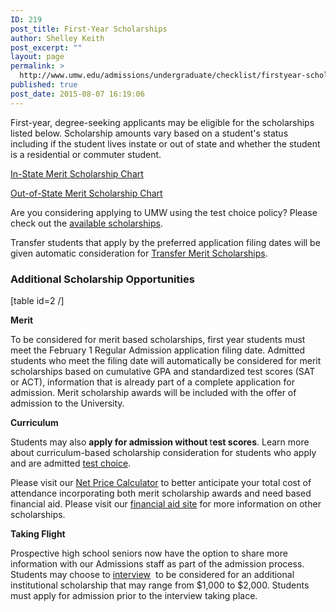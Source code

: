 ```yaml
---
ID: 219
post_title: First-Year Scholarships
author: Shelley Keith
post_excerpt: ""
layout: page
permalink: >
  http://www.umw.edu/admissions/undergraduate/checklist/firstyear-scholarships/
published: true
post_date: 2015-08-07 16:19:06
---
```

<div id="content">
<div id="mainContent">
<div id="primaryContent">

First-year, degree-seeking applicants may be eligible for the scholarships listed below. Scholarship amounts vary based on a student's status including if the student lives instate or out of state and whether the student is a residential or commuter student.

<a href="https://www.umw.edu/admissions/in-state-merit-scholarship/">In-State Merit Scholarship Chart</a>

<a href="https://www.umw.edu/admissions/out-of-state-merit-scholarship/">Out-of-State Merit Scholarship Chart</a>

Are you considering applying to UMW using the test choice policy? Please check out the <a href="https://www.umw.edu/admissions/talontestchoice/">available scholarships</a>.

Transfer students that apply by the preferred application filing dates will be given automatic consideration for <a href="https://www.umw.edu/admissions/transfer/transfer-scholarships/">Transfer Merit Scholarships</a>.
<h3>Additional Scholarship Opportunities</h3>
</div>
</div>
</div>
[table id=2 /]

<a id="Merit"></a><strong>Merit</strong>

To be considered for merit based scholarships, first year students must meet the February 1 Regular Admission application filing date. Admitted students who meet the filing date will automatically be considered for merit scholarships based on cumulative GPA and standardized test scores (SAT or ACT), information that is already part of a complete application for admission. Merit scholarship awards will be included with the offer of admission to the University.

<a id="Curriculum"></a><strong>Curriculum</strong>

Students may also <strong>apply for admission without </strong>t<strong>est scores</strong>. Learn more about curriculum-based scholarship consideration for students who apply and are admitted <a href="http://www.umw.edu/admissions/undergraduate/checklist/test-optional/">test choice</a>.

Please visit our <a href="http://adminfinance.umw.edu/umwstatic/financialaid/NetPriceCalculator/npcalc.htm">Net Price Calculator</a> to better anticipate your total cost of attendance incorporating both merit scholarship awards and need based financial aid. Please visit our <a href="http://www.umw.edu/financialaid/types/scholarship-opportunities/">financial aid site</a> for more information on other scholarships.

<a id="Taking Flight"></a><strong>Taking Flight</strong>

Prospective high school seniors now have the option to share more information with our Admissions staff as part of the admission process. Students may choose to <a href="https://admissions.umw.edu/portal/admission_interviews">interview</a>  to be considered for an additional institutional scholarship that may range from $1,000 to $2,000. Students must apply for admission prior to the interview taking place.